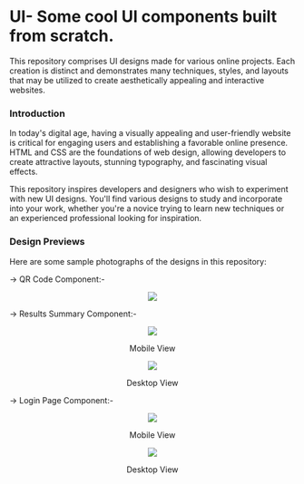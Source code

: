 # UI- Some cool UI components built from scratch.

This repository comprises UI designs made for various online projects. Each creation is distinct and demonstrates many techniques, styles, and layouts that may be utilized to create aesthetically appealing and interactive websites.

<h3>Introduction</h3>
<p>
  In today's digital age, having a visually appealing and user-friendly website is critical for engaging users and establishing a favorable online presence. HTML and CSS are the foundations of web design, allowing developers to create attractive layouts, stunning typography, and fascinating visual effects.

This repository inspires developers and designers who wish to experiment with new UI designs. You'll find various designs to study and incorporate into your work, whether you're a novice trying to learn new techniques or an experienced professional looking for inspiration.
</p>

<h3>Design Previews</h3>
<p>
  Here are some sample photographs of the designs in this repository:
</p>


-> QR Code Component:- 
<p align="center">
<img src="https://github-production-user-asset-6210df.s3.amazonaws.com/72292130/242279446-0c604009-acf4-4f6f-905e-b395b0b2f34f.png"/>
</p>

-> Results Summary Component:-
<p align="center">
<img src="https://github-production-user-asset-6210df.s3.amazonaws.com/72292130/242280827-a67de727-80d8-4419-9c1c-51f304ca844b.png"/>
</p>
<p align="center">
Mobile View
</p>
<p align="center">
<img src="https://github-production-user-asset-6210df.s3.amazonaws.com/72292130/242280875-8257126a-3793-48fd-a57f-bd1b3edd66cd.png"/>
</p>
<p align="center">
  Desktop View
</p>

-> Login Page Component:-
<p align="center">

<img src="https://github-production-user-asset-6210df.s3.amazonaws.com/72292130/264094361-9cfe6261-2391-480d-81b1-1cd6f10130f6.png"/>
</p>
<p align="center">
Mobile View
</p>
<p align="center">
  
<img src="https://github-production-user-asset-6210df.s3.amazonaws.com/72292130/264093310-81a955ff-eda3-446f-b7fa-120d34908df7.png"/>
</p>
<p align="center">
  Desktop View
</p>

